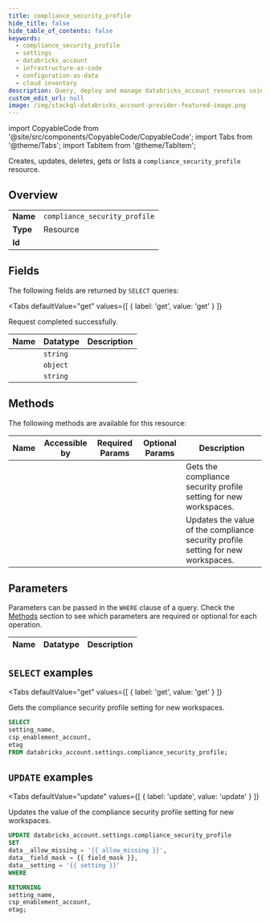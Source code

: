 ```yaml
--- 
title: compliance_security_profile
hide_title: false
hide_table_of_contents: false
keywords:
  - compliance_security_profile
  - settings
  - databricks_account
  - infrastructure-as-code
  - configuration-as-data
  - cloud inventory
description: Query, deploy and manage databricks_account resources using SQL
custom_edit_url: null
image: /img/stackql-databricks_account-provider-featured-image.png
---
```


import CopyableCode from '@site/src/components/CopyableCode/CopyableCode';
import Tabs from '@theme/Tabs';
import TabItem from '@theme/TabItem';

Creates, updates, deletes, gets or lists a <code>compliance_security_profile</code> resource.

## Overview
<table><tbody>
<tr><td><b>Name</b></td><td><code>compliance_security_profile</code></td></tr>
<tr><td><b>Type</b></td><td>Resource</td></tr>
<tr><td><b>Id</b></td><td><CopyableCode code="databricks_account.settings.compliance_security_profile" /></td></tr>
</tbody></table>

## Fields

The following fields are returned by `SELECT` queries:

<Tabs
    defaultValue="get"
    values={[
        { label: 'get', value: 'get' }
    ]}
>
<TabItem value="get">

Request completed successfully.

<table>
<thead>
    <tr>
    <th>Name</th>
    <th>Datatype</th>
    <th>Description</th>
    </tr>
</thead>
<tbody>
<tr>
    <td><CopyableCode code="setting_name" /></td>
    <td><code>string</code></td>
    <td></td>
</tr>
<tr>
    <td><CopyableCode code="csp_enablement_account" /></td>
    <td><code>object</code></td>
    <td></td>
</tr>
<tr>
    <td><CopyableCode code="etag" /></td>
    <td><code>string</code></td>
    <td></td>
</tr>
</tbody>
</table>
</TabItem>
</Tabs>

## Methods

The following methods are available for this resource:

<table>
<thead>
    <tr>
    <th>Name</th>
    <th>Accessible by</th>
    <th>Required Params</th>
    <th>Optional Params</th>
    <th>Description</th>
    </tr>
</thead>
<tbody>
<tr>
    <td><a href="#get"><CopyableCode code="get" /></a></td>
    <td><CopyableCode code="select" /></td>
    <td></td>
    <td></td>
    <td>Gets the compliance security profile setting for new workspaces.</td>
</tr>
<tr>
    <td><a href="#update"><CopyableCode code="update" /></a></td>
    <td><CopyableCode code="update" /></td>
    <td></td>
    <td></td>
    <td>Updates the value of the compliance security profile setting for new workspaces.</td>
</tr>
</tbody>
</table>

## Parameters

Parameters can be passed in the `WHERE` clause of a query. Check the [Methods](#methods) section to see which parameters are required or optional for each operation.

<table>
<thead>
    <tr>
    <th>Name</th>
    <th>Datatype</th>
    <th>Description</th>
    </tr>
</thead>
<tbody>
</tbody>
</table>

## `SELECT` examples

<Tabs
    defaultValue="get"
    values={[
        { label: 'get', value: 'get' }
    ]}
>
<TabItem value="get">

Gets the compliance security profile setting for new workspaces.

```sql
SELECT
setting_name,
csp_enablement_account,
etag
FROM databricks_account.settings.compliance_security_profile;
```
</TabItem>
</Tabs>


## `UPDATE` examples

<Tabs
    defaultValue="update"
    values={[
        { label: 'update', value: 'update' }
    ]}
>
<TabItem value="update">

Updates the value of the compliance security profile setting for new workspaces.

```sql
UPDATE databricks_account.settings.compliance_security_profile
SET 
data__allow_missing = '{{ allow_missing }}',
data__field_mask = {{ field_mask }},
data__setting = '{{ setting }}'
WHERE 

RETURNING
setting_name,
csp_enablement_account,
etag;
```
</TabItem>
</Tabs>
